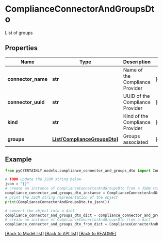 # ComplianceConnectorAndGroupsDto

List of groups

## Properties

Name | Type | Description | Notes
------------ | ------------- | ------------- | -------------
**connector_name** | **str** | Name of the Compliance Provider | [optional] 
**connector_uuid** | **str** | UUID of the Compliance Provider | [optional] 
**kind** | **str** | Kind of the Compliance Provider | [optional] 
**groups** | [**List[ComplianceGroupsDto]**](ComplianceGroupsDto.md) | Groups associated | [optional] 

## Example

```python
from pyCZERTAINLY.models.compliance_connector_and_groups_dto import ComplianceConnectorAndGroupsDto

# TODO update the JSON string below
json = "{}"
# create an instance of ComplianceConnectorAndGroupsDto from a JSON string
compliance_connector_and_groups_dto_instance = ComplianceConnectorAndGroupsDto.from_json(json)
# print the JSON string representation of the object
print(ComplianceConnectorAndGroupsDto.to_json())

# convert the object into a dict
compliance_connector_and_groups_dto_dict = compliance_connector_and_groups_dto_instance.to_dict()
# create an instance of ComplianceConnectorAndGroupsDto from a dict
compliance_connector_and_groups_dto_from_dict = ComplianceConnectorAndGroupsDto.from_dict(compliance_connector_and_groups_dto_dict)
```
[[Back to Model list]](../README.md#documentation-for-models) [[Back to API list]](../README.md#documentation-for-api-endpoints) [[Back to README]](../README.md)


